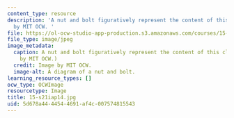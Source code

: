 ```yaml
---
content_type: resource
description: 'A nut and bolt figuratively represent the content of this class. Image
  by MIT OCW. '
file: https://ol-ocw-studio-app-production.s3.amazonaws.com/courses/15-s21-nuts-and-bolts-of-business-plans-january-iap-2014/5d678a4444544691af4c007574815543_15-s21iap14.jpg
file_type: image/jpeg
image_metadata:
  caption: A nut and bolt figuratively represent the content of this class. (Image
    by MIT OCW.)
  credit: Image by MIT OCW.
  image-alt: A diagram of a nut and bolt.
learning_resource_types: []
ocw_type: OCWImage
resourcetype: Image
title: 15-s21iap14.jpg
uid: 5d678a44-4454-4691-af4c-007574815543
---
```

